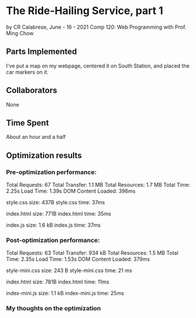 # The Ride-Hailing Service, part 1
by CR Calabrese, June - 16 - 2021
Comp 120: Web Programming with Prof. Ming Chow

## Parts Implemented
I've put a map on my webpage, centered it on South Station, and placed the
car markers on it.

## Collaborators
None

## Time Spent
About an hour and a half

## Optimization results
### Pre-optimization performance:
Total Requests:     67
Total Transfer:     1.1 MB
Total Resources:    1.7 MB
Total Time:         2.25s
Load Time:          1.39s
DOM Content Loaded: 396ms

style.css size:  437B
style.css time:  37ms

index.html size: 771B
index.html time: 35ms

index.js size:   1.6 kB
index.js time:   37ms

### Post-optimization performance:
Total Requests:     63
Total Transfer:     934 kB
Total Resources:    1.5 MB
Total Time:         2.35s
Load Time:          1.53s
DOM Content Loaded: 379ms

style-mini.css size:  243 B
style-mini.css time:  21 ms

index.html size: 781B
index.html time: 11ms

index-mini.js size:   1.1 kB
index-mini.js time:   25ms

### My thoughts on the optimization



